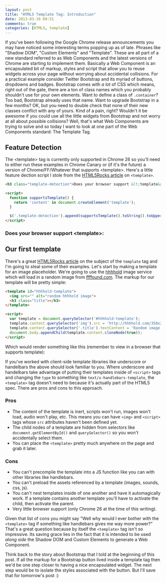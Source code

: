 ```yaml
---
layout: post
title: "HTML5 Template Tag: Introduction"
date: 2013-03-16 09:51
comments: true
categories: [HTML5, template]
---
```


If you've been following the Google Chrome release announcements you may have noticed some interesting terms popping up as of late. Phrases like "Shadow DOM", "Custom Elements" and "Template". These are all part of a new standard referred to as Web Components and the latest versions of Chrome are starting to implement them. Basically a Web Component is an encapsulated bit of markup, styles and script that allow you to reuse widgets across your page without worrying about accidental collisions. For a practical example consider Twitter Bootstrap and its myriad of buttons, dropdowns and badges. Bootstrap comes with *a lot* of CSS which means, right out of the gate, there are a ton of class names which you probably shouldn't use for your own elements. Want to define a class of `.container`? Too bad, Bootstrap already uses that name. Want to upgrade Bootstrap in a few months? OK, but you need to double check that none of their new classes conflict with any of yours. Kind of a pain, right? Wouldn't it be awesome if you could use all the little widgets from Bootstrap and not worry at all about possible collisions? Well, that's what Web Components are trying to solve and so today I want to look at one part of the Web Components standard: The Template Tag.

<!--more-->

## Feature Detection

The &lt;template&gt; tag is currently only supported in Chrome 26 so you'll need to either run these examples in Chrome Canary or (if it's the future) a version of Chrome/FF/Whatever that supports &lt;template&gt;. Here's a little feature dection script I stole from the [HTML5Rocks article](http://www.html5rocks.com/en/tutorials/webcomponents/template/) on `<template>`.

``` html
<h3 class="template-detection">Does your browser support &lt;template&gt;: </h3>

<script>
  function supportsTemplate() {
    return 'content' in document.createElement('template');
  }

  $('.template-detection').append(supportsTemplate().toString().toUpperCase());
</script>
```

<h3 class="template-detection">Does your browser support &lt;template&gt;: </h3>

<script>
  function supportsTemplate() {
    return 'content' in document.createElement('template');
  }

  $('.template-detection').append(supportsTemplate().toString().toUpperCase());
</script>

## Our first template

There's a great [HTML5Rocks article](http://www.html5rocks.com/en/tutorials/webcomponents/template/) on the subject of the `template` tag and I'm going to steal some of their examples. 
Let's start by making a template for an image placeholder. We're going to use the [hhhhold](http://hhhhold.com/) image service which will load in a random image from [ffffound.com](http://ffffound.com). The markup for our template will be pretty simple:

``` html
<template id="hhhhold-template">
  <img src="" alt="random hhhhold image">
  <h3 class="title"></h3>
</template>

<script>
  var template = document.querySelector('#hhhhold-template');
  template.content.querySelector('img').src = 'http://hhhhold.com/350x200';
  template.content.querySelector('.title').textContent = 'Random image from hhhhold.com'
  document.body.appendChild(template.content.cloneNode(true));
</script>
```

Which would render something like this (remember to view in a browser that supports template):

<div id="hhhold-container"></div>
<template id="hhhhold-template">
  <img src="" alt="random hhhhold image">
  <h3 class="title"></h3>
</template>

<script>
  var template = document.querySelector('#hhhhold-template');
  template.content.querySelector('img').src = 'http://hhhhold.com/350x200';
  template.content.querySelector('.title').textContent = 'Random image from hhhhold.com'
  document.querySelector('#hhhold-container').appendChild(template.content.cloneNode(true));
</script>

If you've worked with client-side template libraries like underscore or handelbars the above should look familiar to you. Where underscore and handelbars take advantage of putting their templates inside of `<script>` tags and changing the `type` to something like `text/x-handlebars-template`, the `<template>` tag doesn't need to because it's actually part of the HTML5 spec. There are pros and cons to this approach.

### Pros

- The content of the template is inert, scripts won't run, images won't load, audio won't play, etc. This means you can have `<img>` and `<script>` tags whose `src` attributes haven't been defined yet.
- The child nodes of a template are hidden from selectors like `document.getElementById()` and `querySelector()` so you won't accidentally select them.
- You can place the `<template>` pretty much anywhere on the page and grab it later.

### Cons

- You can't precompile the template into a JS function like you can with other libraries like handlebars.
- You can't preload the assets referenced by a template (images, sounds, css, js).
- You can't nest templates inside of one another and have it automagically work. If a template contains another template you'll have to activate the child, then activate the parent.
- Very little browser support (only Chrome 26 at the time of this writing).

Given that list of cons you might say "Well why would I ever bother with the `<template>` tag if something like handlebars gives me way more power?" That's a great question because by itself the `<template>` tag isn't so impressive. Its saving grace lies in the fact that it is intended to be used *along side* the Shadow DOM and Custom Elements to generate a Web Component.

Think back to the story about Bootstrap that I told at the beginning of this post. If all the markup for a Bootstrap button lived inside a template tag then we'd be one step closer to having a nice encapsulated widget. The next step would be to isolate the styles associated with the button. But I'll save that for tomorrow's post :)

















